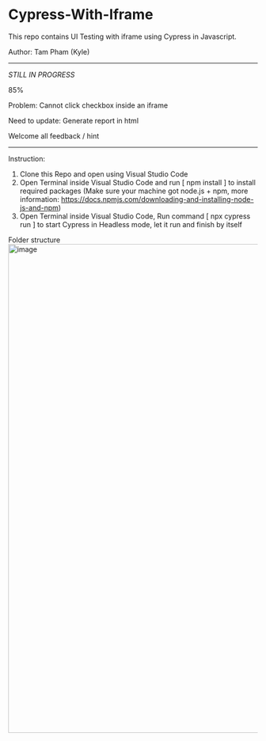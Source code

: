 # Cypress-With-Iframe

This repo contains UI Testing with iframe using Cypress in Javascript.

Author: Tam Pham (Kyle)


----------------------------------------------------------
*STILL IN PROGRESS*

85%

Problem: Cannot click checkbox inside an iframe

Need to update: Generate report in html 

Welcome all feedback / hint

----------------------------------------------------------

Instruction:

1. Clone this Repo and open using Visual Studio Code
2. Open Terminal inside Visual Studio Code and run [ npm install ] to install required packages (Make sure your machine got node.js + npm, more information: https://docs.npmjs.com/downloading-and-installing-node-js-and-npm)
4. Open Terminal inside Visual Studio Code, Run command [ npx cypress run ] to start Cypress in Headless mode, let it run and finish by itself

Folder structure 
<img width="988" alt="image" src="https://user-images.githubusercontent.com/73167411/172040331-3a9598b6-876d-438a-b901-a87724dc7d98.png">
